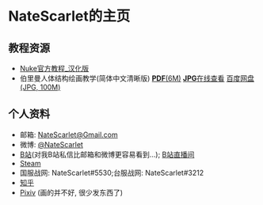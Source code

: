 # NateScarlet的主页

## 教程资源

* [Nuke官方教程_汉化版](Nuke\Written_Tutorials\index.html)
* 伯里曼人体结构绘画教学(简体中文清晰版) [**PDF**(6M)](伯里曼人体结构绘画教学.pdf)  [**JPG**在线查看](http://pub.manshow.org/vol/4644) [百度网盘(JPG, 100M)](https://pan.baidu.com/share/link?shareid=3915609403&uk=3741681143)

## 个人资料

* 邮箱: NateScarlet@Gmail.com
* 微博: [@NateScarlet](http://weibo.com/natescarlet)
* [B站](http://space.bilibili.com/1962/)(对我B站私信比邮箱和微博更容易看到…); [B站直播间](http://live.bilibili.com/298626)
* [Steam](http://steamcommunity.com/id/NateScarlet)
* 国服战网: NateScarlet#5530;台服战网: NateScarlet#3212
* [知乎](https://www.zhihu.com/people/NateScarlet)
* [Pixiv](http://www.pixiv.net/member.php?id=789096) (画的并不好, 很少发东西了)